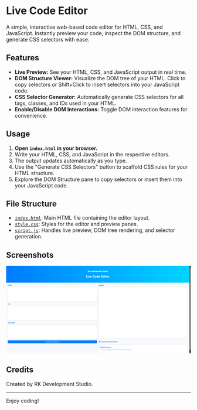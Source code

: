 # Live Code Editor

A simple, interactive web-based code editor for HTML, CSS, and JavaScript. Instantly preview your code, inspect the DOM structure, and generate CSS selectors with ease.

## Features

- **Live Preview:** See your HTML, CSS, and JavaScript output in real time.
- **DOM Structure Viewer:** Visualize the DOM tree of your HTML. Click to copy selectors or Shift+Click to insert selectors into your JavaScript code.
- **CSS Selector Generator:** Automatically generate CSS selectors for all tags, classes, and IDs used in your HTML.
- **Enable/Disable DOM Interactions:** Toggle DOM interaction features for convenience.

## Usage

1. **Open `index.html` in your browser.**
2. Write your HTML, CSS, and JavaScript in the respective editors.
3. The output updates automatically as you type.
4. Use the "Generate CSS Selectors" button to scaffold CSS rules for your HTML structure.
5. Explore the DOM Structure pane to copy selectors or insert them into your JavaScript code.

## File Structure

- [`index.html`](index.html): Main HTML file containing the editor layout.
- [`style.css`](style.css): Styles for the editor and preview panes.
- [`script.js`](script.js): Handles live preview, DOM tree rendering, and selector generation.

## Screenshots

![Live Code Editor Screenshot](/images/Screenshot%202025-06-07%20080123.png)

## Credits

Created by RK Development Studio.

---

Enjoy coding!